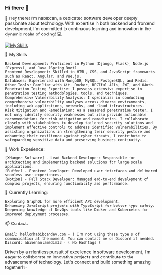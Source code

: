 ### Hi there 👋
👋 Hey there! I'm habibcan, a dedicated software developer deeply passionate about technology. With expertise in both backend and frontend development, I'm committed to continuous learning and innovation in the dynamic realm of coding! 💻

[![My Skills](https://skillicons.dev/icons?i=js,html,css,go,php,py,nodejs,java,css,c)](https://skillicons.dev)

🚀 My Skills 

    Backend Development: Proficient in Python (Django, Flask), Node.js (Express), and Java (Spring Boot).
    Frontend Development: Skilled in HTML, CSS, and JavaScript frameworks such as React, Angular, and Vue.js.
    Databases: Experienced with MongoDB, MySQL, PostgreSQL, and Redis.
    Other Tools: Familiar with Git, Docker, RESTful APIs, JWT, and OAuth.
    Penetration Testing Expertise: I possess extensive expertise in penetration testing methodologies, tools, and techniques.
    Comprehensive Vulnerability Analysis: I specialize in conducting comprehensive vulnerability analyses across diverse environments, including web applications, networks, and cloud infrastructures.
    Risk Mitigation and Remediation: As a seasoned penetration tester, I not only identify security weaknesses but also provide actionable recommendations for risk mitigation and remediation. I collaborate closely with stakeholders to develop tailored security solutions and implement effective controls to address identified vulnerabilities. By assisting organizations in strengthening their security posture and enhancing their resilience against cyber threats, I contribute to safeguarding sensitive data and preserving business continuity.
    
💼 Work Experience:

    [XHanger Software] - Lead Backend Developer: Responsible for architecting and implementing backend solutions for large-scale applications.
    [Buffer] - Frontend Developer: Developed user interfaces and delivered seamless user experiences.
    [Notion] - Full Stack Developer: Managed end-to-end development of complex projects, ensuring functionality and performance.

🌱 Currently Learning:

    Exploring GraphQL for more efficient API development.
    Enhancing JavaScript projects with TypeScript for better type safety.
    Deepening knowledge of DevOps tools like Docker and Kubernetes for improved deployment processes.

📫 Contact:

    Email: hello@habibcandev.com - ( I'm not using these type's of communication at the moment. You can contact me on Discord if needed.
    Discord: abibenanlamadim33 - ( No Hashtags )

Driven by a relentless pursuit of excellence in software development, I'm eager to collaborate on innovative projects and contribute to the advancement of technology. Let's connect and build something amazing together!✨

